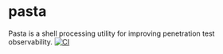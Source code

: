 # pasta
Pasta is a shell processing utility for improving penetration test observability.
[![CI](https://github.com/pedregon/pasta/actions/workflows/pipeline.yml/badge.svg)](https://github.com/pedregon/pasta/actions/workflows/pipeline.yml)
